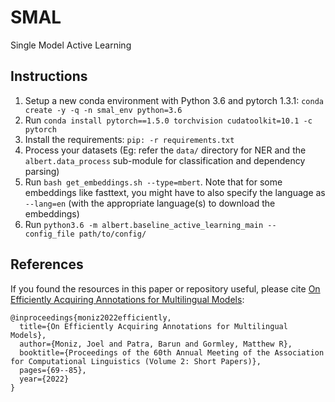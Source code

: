 # SMAL
Single Model Active Learning

## Instructions

1. Setup a new conda environment with Python 3.6 and pytorch 1.3.1: `conda create -y -q -n smal_env python=3.6`
2. Run `conda install pytorch==1.5.0 torchvision cudatoolkit=10.1 -c pytorch`
3. Install the requirements: `pip: -r requirements.txt`
4. Process your datasets (Eg: refer the `data/` directory for NER and the `albert.data_process` sub-module for classification and dependency parsing)
5. Run `bash get_embeddings.sh --type=mbert`. Note that for some embeddings like fasttext, you might have to also specify the language as `--lang=en` (with the appropriate language(s) to download the embeddings)
6. Run `python3.6 -m albert.baseline_active_learning_main --config_file path/to/config/`

## References

If you found the resources in this paper or repository useful, please cite [On Efficiently Acquiring Annotations for Multilingual Models](https://aclanthology.org/2022.acl-short.9/):

```
@inproceedings{moniz2022efficiently,
  title={On Efficiently Acquiring Annotations for Multilingual Models},
  author={Moniz, Joel and Patra, Barun and Gormley, Matthew R},
  booktitle={Proceedings of the 60th Annual Meeting of the Association for Computational Linguistics (Volume 2: Short Papers)},
  pages={69--85},
  year={2022}
}
```
